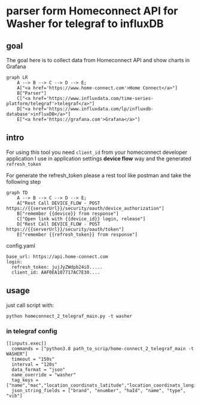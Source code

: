 # parser form Homeconnect API for Washer for telegraf to influxDB

## goal

The goal here is to collect data from Homeconnect API and show charts in Grafana

```mermaid
graph LR
    A --> B --> C --> D --> E;
    A["<a href='https://www.home-connect.com'>Home Connect</a>"]
    B["Parser"]
    C["<a href='https://www.influxdata.com/time-series-platform/telegraf'>telegraf</a>"]
    D["<a href='https://www.influxdata.com/lp/influxdb-database'>influxDB</a>"]
    E["<a href='https://grafana.com'>Grafana</a>"]
```
## intro

For using this tool you need `client_id` from your homeconnect developer application
I use in application settings **device flow** way and the generated `refresh_token`

For generate the refresh_token please a rest tool like postman and take the following step

```mermaid
graph TD
    A --> B --> C --> D --> E;
    A["Rest Call DEVICE_FLOW - POST https://{{serverUrl}}/security/oauth/device_authorization"]
    B["remember {{device}} from response"]
    C["Open link with {{device_id}} login, release"]
    D["Rest Call DEVICE_FLOW - POST https://{{serverUrl}}/security/oauth/token"]
    E["remember {{refresh_token}} from response"]
```

config.yaml 
``` 
base_url: https://api.home-connect.com
login:
  refresh_token: jujJyZWdpb24iO.....
  client_id: AAF0EA107717AC7E30....
```

## usage

just call script with:

``python homeconnect_2_telegraf_main.py -t washer``

### in telegraf config

```
[[inputs.exec]]
  commands = ["python3.8 path_to_scrip/home-connect_2_telegraf_main -t WASHER"]
  timeout = "150s"
  interval = "120s"
  data_format = "json"
  name_override = "washer"
  tag_keys = ["name","mac","location_coordinats_latitude","location_coordinats_longitude","geohash","flower_name","location_country_code","location_country_name","location_city_name","location_room_orientation","location_room_name"]
  json_string_fields = ["brand", "enumber", "haId", "name", "type", "vib"]
```